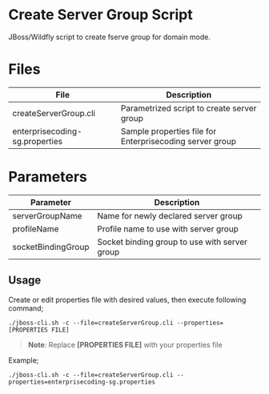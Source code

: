 # Create Server Group Script

JBoss/Wildfly script to create fserve group for domain mode.


# Files

|              File              |                    Description                           |
|--------------------------------|----------------------------------------------------------|
| createServerGroup.cli   | Parametrized script to create server group       |
| enterprisecoding-sg.properties | Sample properties file for Enterprisecoding server group |

# Parameters

|      Parameter      |                 Description                   |
|---------------------|-----------------------------------------------|
| serverGroupName     | Name for newly declared server group          |
| profileName         | Profile name to use with server group         |
| socketBindingGroup  | Socket binding group to use with server group |

## Usage

Create or edit properties file with desired values, then execute following command;

    ./jboss-cli.sh -c --file=createServerGroup.cli --properties=[PROPERTIES FILE] 

> **Note**: Replace **[PROPERTIES FILE]** with your properties file

Example;

    ./jboss-cli.sh -c --file=createServerGroup.cli --properties=enterprisecoding-sg.properties